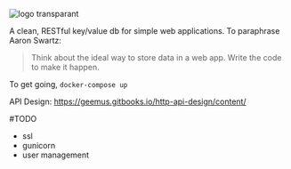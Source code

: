 ![logo transparant](https://cloud.githubusercontent.com/assets/114097/12647858/420a4e98-c5cf-11e5-8ba9-fee942e485f9.png)


A clean, RESTful key/value db for simple web applications. To paraphrase Aaron Swartz:

> Think about the ideal way to store data in a web app. Write the code to make it happen.

To get going, `docker-compose up`

API Design: https://geemus.gitbooks.io/http-api-design/content/

#TODO

 - ssl
 - gunicorn
 - user management
